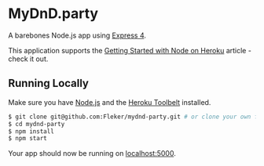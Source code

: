 # MyDnD.party

A barebones Node.js app using [Express 4](http://expressjs.com/).

This application supports the [Getting Started with Node on Heroku](https://devcenter.heroku.com/articles/getting-started-with-nodejs) article - check it out.

## Running Locally

Make sure you have [Node.js](http://nodejs.org/) and the [Heroku Toolbelt](https://toolbelt.heroku.com/) installed.

```sh
$ git clone git@github.com:Fleker/mydnd-party.git # or clone your own fork
$ cd mydnd-party
$ npm install
$ npm start
```

Your app should now be running on [localhost:5000](http://localhost:5000/).